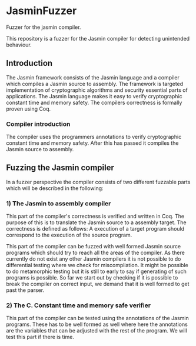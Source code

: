 # JasminFuzzer
Fuzzer for the jasmin compiler.

This repository is a fuzzer for the Jasmin compiler for detecting unintended behaviour. 

## Introduction

The Jasmin framework consists of the Jasmin language and a compiler which compiles a Jasmin source to assembly.
The framework is targeted implementation of cryptographic algorithms and security essential parts of applications.
The Jasmin language makes it easy to verify cryptographic constant time and memory safety. The compilers correctness is formally proven using Coq.


### Compiler introduction

The compiler uses the programmers annotations to verify cryptographic constant time and memory safety. After this has passed it 
compiles the Jasmin source to assembly.

## Fuzzing the Jasmin compiler

In a fuzzer perspective the compiler consists of two different fuzzable parts which will be described in the following:

### 1) The Jasmin to assembly compiler

This part of the compiler's correctness is verified and written in Coq. The purpose of this is to translate the Jasmin source to a assembly target. The correctness is defined as follows: A execution of a target program should correspond to the execution of the source program.

This part of the compiler can be fuzzed with well formed Jasmin source programs which should try to reach all the areas of the compiler. As there currently do not exist any other Jasmin compilers it is not possible to do differential testing where we check for miscompliation. 
It might be possible to do metamorphic testing but it is still to early to say if generating of such programs is possible. 
So far we start out by checking if it is possible to break the compiler on correct input, we demand that it is well formed to get past the parser.   

### 2) The C. Constant time and memory safe verifier 

This part of the compiler can be tested using the annotations of the Jasmin programs. These has to be well formed as well where here the annotations are the variables that can be adjusted with the rest of the program. We will test this part if there is time.


